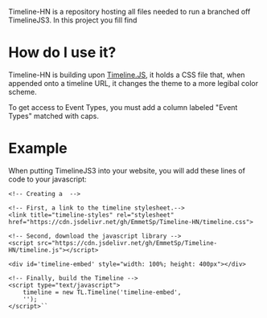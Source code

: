 Timeline-HN is a repository hosting all files needed to run a branched off TimelineJS3. In this project you fill find 

# How do I use it?
Timeline-HN is building upon [Timeline.JS](https://timeline.knightlab.com/), it holds a CSS file that, when appended onto a timeline URL, it changes the theme to a more legibal color scheme. 

To get access to Event Types, you must add a column labeled "Event Types" matched with caps.

# Example
When putting TimelineJS3 into your website, you will add these lines of code to your javascript: 


    <!-- Creating a  -->

    <!-- First, a link to the timeline stylesheet.-->
    <link title="timeline-styles" rel="stylesheet" href="https://cdn.jsdelivr.net/gh/EmmetSp/Timeline-HN/timeline.css">

    <!-- Second, download the javascript library -->
    <script src="https://cdn.jsdelivr.net/gh/EmmetSp/Timeline-HN/timeline.js"></script>

    <div id='timeline-embed' style="width: 100%; height: 400px"></div>

    <!-- Finally, build the Timeline -->
    <script type="text/javascript">
        timeline = new TL.Timeline('timeline-embed',
        '');
    </script>``